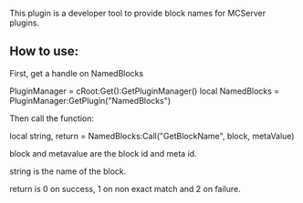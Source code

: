 This plugin is a developer tool to provide block names for MCServer plugins.


How to use:
-----------

First, get a handle on NamedBlocks

PluginManager = cRoot:Get():GetPluginManager()
local NamedBlocks = PluginManager:GetPlugin("NamedBlocks")

Then call the function:

local string, return = NamedBlocks:Call("GetBlockName", block, metaValue)

block and metavalue are the block id and meta id.

string is the name of the block.

return is 0 on success, 1 on non exact match and 2 on failure.
